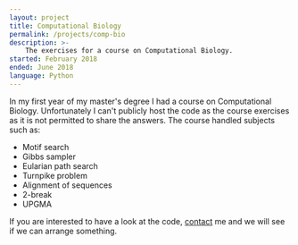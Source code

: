 ```yaml
---
layout: project
title: Computational Biology
permalink: /projects/comp-bio
description: >-
    The exercises for a course on Computational Biology.
started: February 2018
ended: June 2018
language: Python
---
```


In my first year of my master's degree I had a course on Computational Biology. Unfortunately I can't publicly host the code as the course exercises as it is not permitted to share the answers. The course handled subjects such as:

* Motif search
* Gibbs sampler
* Eularian path search
* Turnpike problem
* Alignment of sequences
* 2-break
* UPGMA

If you are interested to have a look at the code, [contact](/contact) me and we will see if we can arrange something.